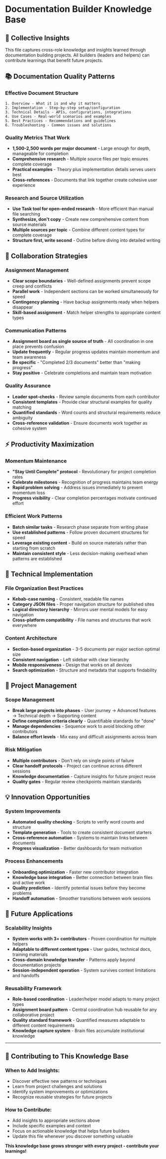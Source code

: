 # Documentation Builder Knowledge Base

## 🧠 **Collective Insights**

This file captures cross-role knowledge and insights learned through documentation building projects. All builders (leaders and helpers) can contribute learnings that benefit future projects.

## 📚 **Documentation Quality Patterns**

### **Effective Document Structure**
```
1. Overview - What it is and why it matters
2. Implementation - Step-by-step setup/configuration
3. Technical Details - APIs, configurations, integrations
4. Use Cases - Real-world scenarios and examples
5. Best Practices - Recommendations and guidelines
6. Troubleshooting - Common issues and solutions
```

### **Quality Metrics That Work**
- **1,500-2,500 words per major document** - Large enough for depth, manageable for completion
- **Comprehensive research** - Multiple source files per topic ensures complete coverage
- **Practical examples** - Theory plus implementation details serves users best
- **Cross-references** - Documents that link together create cohesive user experience

### **Research and Source Utilization**
- **Use Task tool for open-ended research** - More efficient than manual file searching
- **Synthesize, don't copy** - Create new comprehensive content from source materials
- **Multiple sources per topic** - Combine different content types for complete coverage
- **Structure first, write second** - Outline before diving into detailed writing

## 🤝 **Collaboration Strategies**

### **Assignment Management**
- **Clear scope boundaries** - Well-defined assignments prevent scope creep and conflicts
- **Parallel work** - Independent sections can be worked simultaneously for speed
- **Contingency planning** - Have backup assignments ready when helpers disappear
- **Skill-based assignment** - Match helper strengths to appropriate content types

### **Communication Patterns**
- **Assignment board as single source of truth** - All coordination in one place prevents confusion
- **Update frequently** - Regular progress updates maintain momentum and team awareness
- **Be specific** - "Completed 2/3 documents" better than "making progress"
- **Stay positive** - Celebrate completions and maintain team motivation

### **Quality Assurance**
- **Leader spot-checks** - Review sample documents from each contributor
- **Consistent templates** - Provide clear structural examples for quality matching
- **Quantified standards** - Word counts and structural requirements reduce ambiguity
- **Cross-reference validation** - Ensure documents work together as cohesive system

## ⚡ **Productivity Maximization**

### **Momentum Maintenance**
- **"Stay Until Complete" protocol** - Revolutionary for project completion rates
- **Celebrate milestones** - Recognition of progress maintains team energy
- **Rapid problem solving** - Address issues immediately to prevent momentum loss
- **Progress visibility** - Clear completion percentages motivate continued effort

### **Efficient Work Patterns**
- **Batch similar tasks** - Research phase separate from writing phase
- **Use established patterns** - Follow proven document structures for speed
- **Leverage existing content** - Build on source materials rather than starting from scratch
- **Maintain consistent style** - Less decision-making overhead when patterns are established

## 🔧 **Technical Implementation**

### **File Organization Best Practices**
- **Kebab-case naming** - Consistent, readable file names
- **Category JSON files** - Proper navigation structure for published sites
- **Logical directory hierarchy** - Mirrors user mental models for easy navigation
- **Cross-platform compatibility** - File names and structures that work everywhere

### **Content Architecture**
- **Section-based organization** - 3-5 documents per major section optimal size
- **Consistent navigation** - Left sidebar with clear hierarchy
- **Mobile responsiveness** - Design that works on all devices
- **Search optimization** - Structure and metadata that supports findability

## 🎯 **Project Management**

### **Scope Management**
- **Break large projects into phases** - User journey → Advanced features → Technical depth → Supporting content
- **Define completion criteria clearly** - Quantifiable standards for "done"
- **Manage dependencies** - Sequence work to avoid blocking other contributors
- **Balance effort levels** - Mix easy and difficult assignments across team

### **Risk Mitigation**
- **Multiple contributors** - Don't rely on single points of failure
- **Clear handoff protocols** - Project can continue across different sessions
- **Knowledge documentation** - Capture insights for future project reuse
- **Quality gates** - Regular review checkpoints maintain standards

## 💡 **Innovation Opportunities**

### **System Improvements**
- **Automated quality checking** - Scripts to verify word counts and structure
- **Template generation** - Tools to create consistent document starters
- **Cross-reference automation** - Systems to maintain links between documents
- **Progress visualization** - Better dashboards for team motivation

### **Process Enhancements**
- **Onboarding optimization** - Faster new contributor integration
- **Knowledge base integration** - Better connection between brain files and active work
- **Quality prediction** - Identify potential issues before they become problems
- **Handoff automation** - Smoother transitions between work sessions

## 🔮 **Future Applications**

### **Scalability Insights**
- **System works with 3+ contributors** - Proven coordination for multiple helpers
- **Adaptable to different content types** - User guides, technical docs, training materials
- **Cross-domain knowledge transfer** - Patterns apply beyond documentation projects
- **Session-independent operation** - System survives context limitations and handoffs

### **Reusability Framework**
- **Role-based coordination** - Leader/helper model adapts to many project types
- **Assignment board pattern** - Central coordination hub reusable for any collaborative project
- **Quality standard framework** - Quantified measures adaptable to different content requirements
- **Knowledge capture system** - Brain files accumulate institutional knowledge

---

## 📝 **Contributing to This Knowledge Base**

### **When to Add Insights:**
- Discover effective new patterns or techniques
- Learn from project challenges and solutions
- Identify system improvements or optimizations
- Recognize reusable strategies for future projects

### **How to Contribute:**
- Add insights to appropriate sections above
- Include specific examples and context
- Focus on actionable knowledge that helps future builders
- Update this file whenever you discover something valuable

**This knowledge base grows stronger with every project - contribute your learnings!**